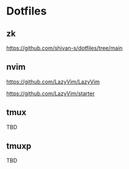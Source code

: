 # Dotfiles

## zk

https://github.com/shivan-s/dotfiles/tree/main

## nvim

https://github.com/LazyVim/LazyVim

https://github.com/LazyVim/starter

## tmux

TBD

## tmuxp

TBD
